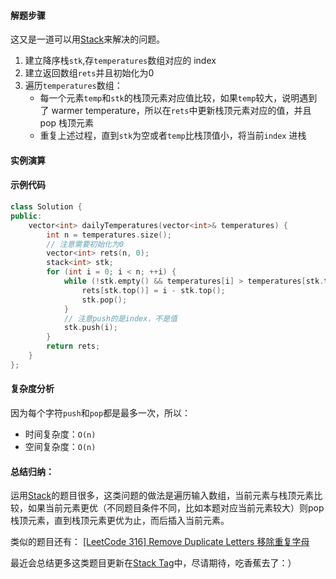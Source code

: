 #### 解题步骤
这又是一道可以用[Stack](http://www.xingxingpark.com/search/label/Stack)来解决的问题。

1.  建立降序栈`stk`,存`temperatures`数组对应的 index
2.	 建立返回数组`rets`并且初始化为0
3.  遍历`temperatures`数组：
	- 每一个元素`temp`和`stk`的栈顶元素对应值比较，如果`temp`较大，说明遇到了 warmer temperature，所以在`rets`中更新栈顶元素对应的值，并且 pop 栈顶元素
	- 重复上述过程，直到`stk`为空或者`temp`比栈顶值小，将当前`index` 进栈

#### 实例演算


#### 示例代码

```cpp
class Solution {
public:
    vector<int> dailyTemperatures(vector<int>& temperatures) {
        int n = temperatures.size();
        // 注意需要初始化为0
        vector<int> rets(n, 0);
        stack<int> stk;
        for (int i = 0; i < n; ++i) {
            while (!stk.empty() && temperatures[i] > temperatures[stk.top()]) {
                rets[stk.top()] = i - stk.top();
                stk.pop();
            }
            // 注意push的是index，不是值
            stk.push(i);
        }
        return rets;
    }
};
```
#### 复杂度分析
因为每个字符`push`和`pop`都是最多一次，所以：

- 时间复杂度：`O(n)`
- 空间复杂度：`O(n)`

#### 总结归纳：
运用[Stack](http://www.xingxingpark.com/search/label/Stack)的题目很多，这类问题的做法是遍历输入数组，当前元素与栈顶元素比较，如果当前元素更优（不同题目条件不同，比如本题对应当前元素较大）则pop栈顶元素，直到栈顶元素更优为止，而后插入当前元素。

类似的题目还有：
[[LeetCode 316] Remove Duplicate Letters 移除重复字母](http://www.xingxingpark.com/2018/03/leetcode-remove-duplicate-letters.html)

最近会总结更多这类题目更新在[Stack Tag](http://www.xingxingpark.com/search/label/Stack)中，尽请期待，吃香蕉去了：）